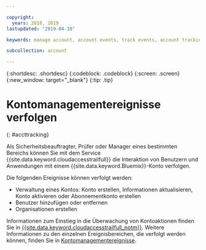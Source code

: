```yaml
---

copyright:
  years: 2018, 2019
lastupdated: "2019-04-10"

keywords: manage account, account events, track events, account tracking, monitoring

subcollection: account

---
```


{:shortdesc: .shortdesc}
{:codeblock: .codeblock}
{:screen: .screen}
{:new_window: target="_blank"}
{:tip: .tip}

# Kontomanagementereignisse verfolgen
{: #accttracking}

Als Sicherheitsbeauftragter, Prüfer oder Manager eines bestimmten Bereichs können Sie mit dem Service {{site.data.keyword.cloudaccesstrailfull}} die Interaktion von Benutzern und Anwendungen mit einem {{site.data.keyword.Bluemix}}-Konto verfolgen.

Die folgenden Ereignisse können verfolgt werden:

* Verwaltung eines Kontos: Konto erstellen, Informationen aktualisieren, Konto aktivieren oder Abonnementkonto erstellen
* Benutzer hinzufügen oder entfernen
* Organisationen erstellen

Informationen zum Einstieg in die Überwachung von Kontoaktionen finden Sie in [{{site.data.keyword.cloudaccesstrailfull_notm}}](/docs/services/cloud-activity-tracker?topic=cloud-activity-tracker-getting-started-with-cla). Weitere Informationen zu den einzelnen Ereignisbereichen, die verfolgt werden können, finden Sie in [Kontomanagementereignisse](/docs/services/cloud-activity-tracker?topic=cloud-activity-tracker-at_events_acc_mgt).
